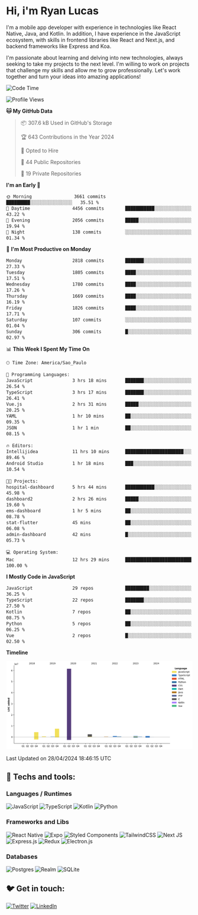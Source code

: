 # Hi, i'm Ryan Lucas

I'm a mobile app developer with experience in technologies like React Native, Java, and Kotlin.
In addition, I have experience in the JavaScript ecosystem, with skills in frontend libraries like React and Next.js, and backend frameworks like Express and Koa.

I'm passionate about learning and delving into new technologies, always seeking to take my projects to the next level. I'm willing to work on projects that challenge my skills and allow me to grow professionally. Let's work together and turn your ideas into amazing applications!


<!--START_SECTION:waka-->
![Code Time](http://img.shields.io/badge/Code%20Time-273%20hrs%2037%20mins-blue)

![Profile Views](http://img.shields.io/badge/Profile%20Views-0-blue)

**🐱 My GitHub Data** 

> 📦 307.6 kB Used in GitHub's Storage 
 > 
> 🏆 643 Contributions in the Year 2024
 > 
> 💼 Opted to Hire
 > 
> 📜 44 Public Repositories 
 > 
> 🔑 19 Private Repositories 
 > 
**I'm an Early 🐤** 

```text
🌞 Morning                3661 commits        █████████░░░░░░░░░░░░░░░░   35.51 % 
🌆 Daytime                4456 commits        ███████████░░░░░░░░░░░░░░   43.22 % 
🌃 Evening                2056 commits        █████░░░░░░░░░░░░░░░░░░░░   19.94 % 
🌙 Night                  138 commits         ░░░░░░░░░░░░░░░░░░░░░░░░░   01.34 % 
```
📅 **I'm Most Productive on Monday** 

```text
Monday                   2818 commits        ███████░░░░░░░░░░░░░░░░░░   27.33 % 
Tuesday                  1805 commits        ████░░░░░░░░░░░░░░░░░░░░░   17.51 % 
Wednesday                1780 commits        ████░░░░░░░░░░░░░░░░░░░░░   17.26 % 
Thursday                 1669 commits        ████░░░░░░░░░░░░░░░░░░░░░   16.19 % 
Friday                   1826 commits        ████░░░░░░░░░░░░░░░░░░░░░   17.71 % 
Saturday                 107 commits         ░░░░░░░░░░░░░░░░░░░░░░░░░   01.04 % 
Sunday                   306 commits         █░░░░░░░░░░░░░░░░░░░░░░░░   02.97 % 
```


📊 **This Week I Spent My Time On** 

```text
🕑︎ Time Zone: America/Sao_Paulo

💬 Programming Languages: 
JavaScript               3 hrs 18 mins       ███████░░░░░░░░░░░░░░░░░░   26.54 % 
TypeScript               3 hrs 17 mins       ███████░░░░░░░░░░░░░░░░░░   26.41 % 
Vue.js                   2 hrs 31 mins       █████░░░░░░░░░░░░░░░░░░░░   20.25 % 
YAML                     1 hr 10 mins        ██░░░░░░░░░░░░░░░░░░░░░░░   09.35 % 
JSON                     1 hr 1 min          ██░░░░░░░░░░░░░░░░░░░░░░░   08.15 % 

🔥 Editors: 
Intellijidea             11 hrs 10 mins      ██████████████████████░░░   89.46 % 
Android Studio           1 hr 18 mins        ███░░░░░░░░░░░░░░░░░░░░░░   10.54 % 

🐱‍💻 Projects: 
hospital-dashboard       5 hrs 44 mins       ███████████░░░░░░░░░░░░░░   45.98 % 
dashboard2               2 hrs 26 mins       █████░░░░░░░░░░░░░░░░░░░░   19.60 % 
ems-dashboard            1 hr 5 mins         ██░░░░░░░░░░░░░░░░░░░░░░░   08.78 % 
stat-flutter             45 mins             ██░░░░░░░░░░░░░░░░░░░░░░░   06.08 % 
admin-dashboard          42 mins             █░░░░░░░░░░░░░░░░░░░░░░░░   05.73 % 

💻 Operating System: 
Mac                      12 hrs 29 mins      █████████████████████████   100.00 % 
```

**I Mostly Code in JavaScript** 

```text
JavaScript               29 repos            █████████░░░░░░░░░░░░░░░░   36.25 % 
TypeScript               22 repos            ███████░░░░░░░░░░░░░░░░░░   27.50 % 
Kotlin                   7 repos             ██░░░░░░░░░░░░░░░░░░░░░░░   08.75 % 
Python                   5 repos             ██░░░░░░░░░░░░░░░░░░░░░░░   06.25 % 
Vue                      2 repos             █░░░░░░░░░░░░░░░░░░░░░░░░   02.50 % 
```



**Timeline**

![Lines of Code chart](https://raw.githubusercontent.com/RyanGst/RyanGst/main/assets/bar_graph.png)


 Last Updated on 28/04/2024 18:46:15 UTC
<!--END_SECTION:waka-->

## 🔧 Techs and tools: 

### Languages / Runtimes
![JavaScript](https://img.shields.io/badge/javascript-%23323330.svg?style=for-the-badge&logo=javascript&logoColor=%23F7DF1E)
![TypeScript](https://img.shields.io/badge/typescript-%23007ACC.svg?style=for-the-badge&logo=typescript&logoColor=white)
![Kotlin](https://img.shields.io/badge/kotlin-%230095D5.svg?style=for-the-badge&logo=kotlin&logoColor=white) ![Python](https://img.shields.io/badge/python-3670A0?style=for-the-badge&logo=python&logoColor=ffdd54)

### Frameworks and Libs
![React Native](https://img.shields.io/badge/react_native-%2320232a.svg?style=for-the-badge&logo=react&logoColor=%2361DAFB)
![Expo](https://img.shields.io/badge/expo-1C1E24?style=for-the-badge&logo=expo&logoColor=#D04A37)
![Styled Components](https://img.shields.io/badge/styled--components-DB7093?style=for-the-badge&logo=styled-components&logoColor=white)
![TailwindCSS](https://img.shields.io/badge/tailwindcss-%2338B2AC.svg?style=for-the-badge&logo=tailwind-css&logoColor=white)
![Next JS](https://img.shields.io/badge/Next-black?style=for-the-badge&logo=next.js&logoColor=white)
![Express.js](https://img.shields.io/badge/express.js-%23404d59.svg?style=for-the-badge&logo=express&logoColor=%2361DAFB)
![Redux](https://img.shields.io/badge/redux-%23593d88.svg?style=for-the-badge&logo=redux&logoColor=white)
![Electron.js](https://img.shields.io/badge/Electron-191970?style=for-the-badge&logo=Electron&logoColor=white)

### Databases
![Postgres](https://img.shields.io/badge/postgres-%23316192.svg?style=for-the-badge&logo=postgresql&logoColor=white)
![Realm](https://img.shields.io/badge/Realm-39477F?style=for-the-badge&logo=realm&logoColor=white)
![SQLite](https://img.shields.io/badge/sqlite-%2307405e.svg?style=for-the-badge&logo=sqlite&logoColor=white)

## 🐦 Get in touch:

[![Twitter](https://img.shields.io/badge/Twitter-%231DA1F2.svg?style=for-the-badge&logo=Twitter&logoColor=white)](https://twitter.com/ryangst_)
[![LinkedIn](https://img.shields.io/badge/linkedin-%230077B5.svg?style=for-the-badge&logo=linkedin&logoColor=white)](https://www.linkedin.com/in/ryan-lucas-machado/)
